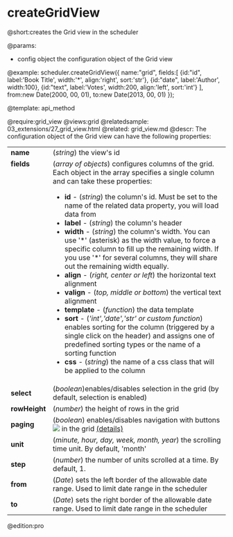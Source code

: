 createGridView
=============
@short:creates the Grid view in the scheduler
	

@params:
- config	object	the configuration object of the Grid view




@example:
scheduler.createGridView({
	name:"grid",
	fields:[
		{id:"id",       label:'Book Title',	width:'*',	align:'right', 	sort:'str'},
		{id:"date",     label:'Author', 	width:100},
		{id:"text",     label:'Votes', 		width:200,	align:'left',	sort:'int'}
	],
	from:new  Date(2000, 00, 01),
	to:new Date(2013, 00, 01)
});

@template:	api_method

@require:grid_view
@views:grid
@relatedsample:
	03_extensions/27_grid_view.html
@related:
	grid_view.md
@descr:
The configuration object of the Grid view can have the following properties:
<table class="webixdoc_links">
	<tbody>
    	<tr>
			<td class="webixdoc_links0"><b>name</b></td>
			<td>(<i>string</i>) the view's id</td>
		</tr>
		<tr>
			<td class="webixdoc_links0"  style="vertical-align: top;"><b>fields</b></td>
			<td>(<i>array of objects</i>) configures columns of the grid.<br> Each object in the array specifies a single column and can take these properties:
            	<ul>
					<li><b>id</b> -   (<i>string</i>) the column's id. Must be set to the name of the related data property, you will load data from</li>
					<li><b>label</b> -   (<i>string</i>) the column's header</li>
                    <li><b>width</b> -   (<i>string</i>) the column's width. You can use '*' (asterisk) as the width value, to force a specific column to fill up the remaining width. If you use '*' for several columns,
                    they will share out the remaining width equally.</li>
					<li><b>align</b> -   (<i>right, center or left</i>) the horizontal text alignment</li>
                	<li><b>valign</b> -   (<i>top, middle or bottom</i>)  the vertical text alignment</li>
					<li><b>template</b> -   (<i>function</i>) the data template</li>
                	<li><b>sort</b> -   (<i>'int','date','str' or custom function</i>) enables sorting for the column (triggered by a single click on the header) and assigns one of predefined sorting types or the name of a sorting function</li>
					<li><b>css</b> -   (<i>string</i>) the name of a css class that will be applied to the column</li>
				</ul>
             </td>
        </tr>
        <tr>
			<td class="webixdoc_links0"><b>select</b></td>
			<td>(<i>boolean</i>)enables/disables selection in the grid (by default, selection is enabled)</td>
		</tr>
        <tr>
			<td class="webixdoc_links0"><b>rowHeight</b></td>
			<td>(<i>number</i>) the height of rows in the grid</td>
		</tr>
        <tr>
			<td class="webixdoc_links0"><b>paging</b></td>
			<td>(<i>boolean</i>) enables/disables navigation with  buttons <img src="navigation_buttons.png"/>   in the grid <a href="grid_view.md">(details)</a></td>
		</tr>
        <tr>
			<td class="webixdoc_links0"><b>unit</b></td>
			<td>(<i>minute, hour, day, week, month, year</i>) the scrolling time unit. By default, 'month'</td>
		</tr>
        <tr>
			<td class="webixdoc_links0"><b>step</b></td>
			<td>(<i>number</i>) the number of units scrolled at a time. By default, 1.</td>
		</tr>
		<tr>
			<td class="webixdoc_links0"><b>from</b></td>
			<td>(<i>Date</i>) sets the left border of the allowable date range. Used to limit date range in the scheduler</td>
		</tr>
        <tr>
			<td class="webixdoc_links0"><b>to</b></td>
			<td>(<i>Date</i>) sets the right border of the allowable date range. Used to limit date range in the scheduler</td>
		</tr>
    </tbody>
</table>

@edition:pro